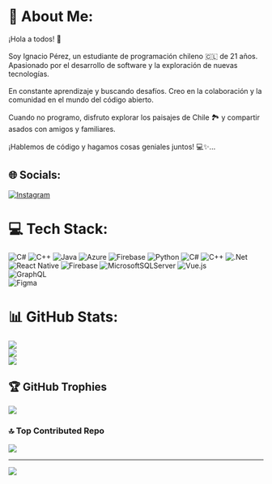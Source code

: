 # 💫 About Me:
¡Hola a todos! 👋<br><br>Soy Ignacio Pérez, un estudiante de programación chileno 🇨🇱 de 21 años. Apasionado por el desarrollo de software y la exploración de nuevas tecnologías.<br><br>En constante aprendizaje y buscando desafíos. Creo en la colaboración y la comunidad en el mundo del código abierto.<br><br>Cuando no programo, disfruto explorar los paisajes de Chile 🏞️ y compartir asados con amigos y familiares.<br><br>¡Hablemos de código y hagamos cosas geniales juntos! 💻✨...


## 🌐 Socials:
[![Instagram](https://img.shields.io/badge/Instagram-%23E4405F.svg?logo=Instagram&logoColor=white)](https://instagram.com/nachoofc) 

# 💻 Tech Stack:
![C#](https://img.shields.io/badge/c%23-%23239120.svg?style=for-the-badge&logo=csharp&logoColor=white) ![C++](https://img.shields.io/badge/c++-%2300599C.svg?style=for-the-badge&logo=c%2B%2B&logoColor=white) ![Java](https://img.shields.io/badge/java-%23ED8B00.svg?style=for-the-badge&logo=openjdk&logoColor=white) ![Azure](https://img.shields.io/badge/azure-%230072C6.svg?style=for-the-badge&logo=microsoftazure&logoColor=white) ![Firebase](https://img.shields.io/badge/firebase-%23039BE5.svg?style=for-the-badge&logo=firebase) ![Python](https://img.shields.io/badge/python-3670A0?style=for-the-badge&logo=python&logoColor=ffdd54) ![C#](https://img.shields.io/badge/c%23-%23239120.svg?style=for-the-badge&logo=csharp&logoColor=white) ![C++](https://img.shields.io/badge/c++-%2300599C.svg?style=for-the-badge&logo=c%2B%2B&logoColor=white) ![.Net](https://img.shields.io/badge/.NET-5C2D91?style=for-the-badge&logo=.net&logoColor=white) ![React Native](https://img.shields.io/badge/react_native-%2320232a.svg?style=for-the-badge&logo=react&logoColor=%2361DAFB) ![Firebase](https://img.shields.io/badge/Firebase-039BE5?style=for-the-badge&logo=Firebase&logoColor=white) ![MicrosoftSQLServer](https://img.shields.io/badge/Microsoft%20SQL%20Server-CC2927?style=for-the-badge&logo=microsoft%20sql%20server&logoColor=white)
![Vue.js](https://img.shields.io/badge/vue.js-%2335495e.svg?style=for-the-badge&logo=vuedotjs&logoColor=%234FC08D)  
![GraphQL](https://img.shields.io/badge/-GraphQL-E10098?style=for-the-badge&logo=graphql&logoColor=white)  
![Figma](https://img.shields.io/badge/figma-%23F24E1E.svg?style=for-the-badge&logo=figma&logoColor=white)
# 📊 GitHub Stats:
![](https://github-readme-stats.vercel.app/api?username=NachoOFC&theme=dark&hide_border=false&include_all_commits=false&count_private=false)<br/>
![](https://github-readme-streak-stats.herokuapp.com/?user=NachoOFC&theme=dark&hide_border=false)<br/>
![](https://github-readme-stats.vercel.app/api/top-langs/?username=NachoOFC&theme=dark&hide_border=false&include_all_commits=false&count_private=false&layout=compact)

## 🏆 GitHub Trophies
![](https://github-profile-trophy.vercel.app/?username=NachoOFC&theme=algolia&no-frame=false&no-bg=true&margin-w=4)

### 🔝 Top Contributed Repo
![](https://github-contributor-stats.vercel.app/api?username=NachoOFC&limit=5&theme=dark&combine_all_yearly_contributions=true)

---
[![](https://visitcount.itsvg.in/api?id=NachoOFC&icon=0&color=0)](https://visitcount.itsvg.in)

<!-- Proudly created with GPRM ( https://gprm.itsvg.in ) -->
